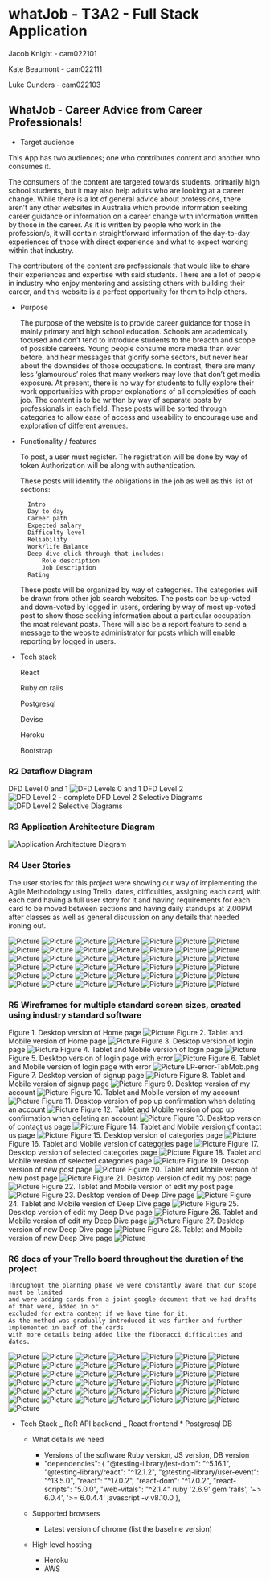 # whatJob - T3A2 - Full Stack Application

Jacob Knight - cam022101

Kate Beaumont - cam022111

Luke Gunders - cam022103

## WhatJob - Career Advice from Career Professionals!

- Target audience

This App has two audiences; one who contributes content and another who consumes it.

The consumers of the content are targeted towards students, primarily high school students, but it may also help adults who are looking at a career change. While there is a lot of general advice about professions, there aren’t any other websites in Australia which provide information seeking career guidance or information on a career change with information written by those in the career. As it is written by people who work in the profession/s, it will contain straightforward information of the day-to-day experiences of those with direct experience and what to expect working within that industry.

The contributors of the content are professionals that would like to share their experiences and expertise with said students. There are a lot of people in industry who enjoy mentoring and assisting others with building their career, and this website is a perfect opportunity for them to help others.

- Purpose

  The purpose of the website is to provide career guidance for those in mainly primary and high school education. Schools are academically focused and don’t tend to introduce students to the breadth and scope of possible careers. Young people consume more media than ever before, and hear messages that glorify some sectors, but never hear about the downsides of those occupations. In contrast, there are many less ‘glamourous’ roles that many workers may love that don’t get media exposure. At present, there is no way for students to fully explore their work opportunities with proper explanations of all complexities of each job.
  The content is to be written by way of separate posts by professionals in each field. These posts will be sorted through categories to allow ease of access and useability to encourage use and exploration of different avenues.

- Functionality / features

  To post, a user must register. The registration will be done by way of token Authorization will be along with authentication.

  These posts will identify the obligations in the job as well as this list of sections:

        Intro
        Day to day
        Career path
        Expected salary
        Difficulty level
        Reliability
        Work/life Balance
        Deep dive click through that includes:
            Role description
            Job Description
        Rating

  These posts will be organized by way of categories. The categories will be drawn from other job search websites.
  The posts can be up-voted and down-voted by logged in users, ordering by way of most up-voted post to show those seeking information about a particular occupation the most relevant posts.
  There will also be a report feature to send a message to the website administrator for posts which will enable reporting by logged in users.

- Tech stack

  React

  Ruby on rails

  Postgresql

  Devise

  Heroku

  Bootstrap

### R2 Dataflow Diagram

DFD Level 0 and 1
![DFD Levels 0 and 1](./docs/DFD-level0-1.png)
DFD Level 2
![DFD Level 2 - complete](./docs/DFD-level2.png)
DFD Level 2 Selective Diagrams
![DFD Level 2 Selective Diagrams](./docs/DFD-level2-select.png)

### R3 Application Architecture Diagram

![Application Architecture Diagram](./docs/ApplicationArchitectureDiagram2.png)

### R4 User Stories

The user stories for this project were showing our way of implementing the Agile
Methodology using Trello, dates, difficulties, assigning each card, with each card
having a full user story for it and having requirements for each card to be moved between
sections and having daily standups at 2.00PM after classes as well as general discussion on any
details that needed ironing out.

![Picture](./docs/1.JPG)
![Picture](./docs/2.JPG)
![Picture](./docs/3.JPG)
![Picture](./docs/4.JPG)
![Picture](./docs/5.JPG)
![Picture](./docs/6.JPG)
![Picture](./docs/7.JPG)
![Picture](./docs/8.JPG)
![Picture](./docs/9.JPG)
![Picture](./docs/10.JPG)
![Picture](./docs/11.JPG)
![Picture](./docs/12.JPG)
![Picture](./docs/13.JPG)
![Picture](./docs/14.JPG)
![Picture](./docs/15.JPG)
![Picture](./docs/16.JPG)
![Picture](./docs/17.JPG)
![Picture](./docs/18.JPG)
![Picture](./docs/19.JPG)
![Picture](./docs/21.JPG)
![Picture](./docs/22.JPG)
![Picture](./docs/23.JPG)
![Picture](./docs/24.JPG)
![Picture](./docs/25.JPG)
![Picture](./docs/26.JPG)
![Picture](./docs/27.JPG)
![Picture](./docs/28.JPG)
![Picture](./docs/29.JPG)
![Picture](./docs/30.JPG)
![Picture](./docs/31.JPG)
![Picture](./docs/32.JPG)
![Picture](./docs/32.JPG)
![Picture](./docs/33.JPG)
![Picture](./docs/34.JPG)
![Picture](./docs/35.JPG)
![Picture](./docs/36.JPG)
![Picture](./docs/37.JPG)
![Picture](./docs/38.JPG)
![Picture](./docs/39.JPG)
![Picture](./docs/40.JPG)
![Picture](./docs/41.JPG)
![Picture](./docs/MVP_list.JPG)

### R5 Wireframes for multiple standard screen sizes, created using industry standard software

Figure 1. Desktop version of Home page
![Picture](./docs/wireframes/HP.png)
Figure 2. Tablet and Mobile version of Home page
![Picture](./docs/wireframes/HP-Tab_Mob.png)
Figure 3. Desktop version of login page
![Picture](./docs/wireframes/Login.png)
Figure 4. Tablet and Mobile version of login page
![Picture](./docs/wireframes/Login_Tab-Mob.png)
Figure 5. Desktop version of login page with error
![Picture](./docs/wireframes/LP-error.png)
Figure 6. Tablet and Mobile version of login page with error
![Picture](./docs/wireframes/LP-error-TabMob.png)
LP-error-TabMob.png
Figure 7. Desktop version of signup page
![Picture](./docs/wireframes/Signup.png)
Figure 8. Tablet and Mobile version of signup page
![Picture](./docs/wireframes/Signup-Tab-Mob.png)
Figure 9. Desktop version of my account
![Picture](./docs/wireframes/Myaccount.png)
Figure 10. Tablet and Mobile version of my account
![Picture](./docs/wireframes/Myaccount_Tab-Mob.png)
Figure 11. Desktop version of pop up confirmation when deleting an account
![Picture](./docs/wireframes/Deletepopup.png)
Figure 12. Tablet and Mobile version of pop up confirmation when deleting an account
![Picture](./docs/wireframes/Deletepopup_Tab-Mob.png)
Figure 13. Desktop version of contact us page
![Picture](./docs/wireframes/Contactus.png)
Figure 14. Tablet and Mobile version of contact us page
![Picture](./docs/wireframes/Contactus_Tab-Mob.png)
Figure 15. Desktop version of categories page
![Picture](./docs/wireframes/Categories_page.png)
Figure 16. Tablet and Mobile version of categories page
![Picture](./docs/wireframes/Categories_Tab-Mob.png)
Figure 17. Desktop version of selected categories page
![Picture](./docs/wireframes/Selected_category.png)
Figure 18. Tablet and Mobile version of selected categories page
![Picture](./docs/wireframes/Selected_category_Tab-Mob.png)
Figure 19. Desktop version of new post page
![Picture](./docs/wireframes/NewPost.png)
Figure 20. Tablet and Mobile version of new post page
![Picture](./docs/wireframes/NewPost_Tab-Mob.png)
Figure 21. Desktop version of edit my post page
![Picture](./docs/wireframes/EditMyPost.png)
Figure 22. Tablet and Mobile version of edit my post page
![Picture](./docs/wireframes/EditMyPost_Tab-Mob.png)
Figure 23. Desktop version of Deep Dive page
![Picture](./docs/wireframes/DeepDive.png)
Figure 24. Tablet and Mobile version of Deep Dive page
![Picture](./docs/wireframes/DeepDive_Tab-Mob.png)
Figure 25. Desktop version of edit my Deep Dive page
![Picture](./docs/wireframes/EditDeepDive.png)
Figure 26. Tablet and Mobile version of edit my Deep Dive page
![Picture](./docs/wireframes/EditDeepDive_Tab-Mob.png)
Figure 27. Desktop version of new Deep Dive page
![Picture](./docs/wireframes/NewDeepDive.png)
Figure 28. Tablet and Mobile version of new Deep Dive page
![Picture](./docs/wireframes/NewDeepDive_Tab-Mob.png)

### R6 docs of your Trello board throughout the duration of the project

    Throughout the planning phase we were constantly aware that our scope must be limited
    and were adding cards from a joint google document that we had drafts of that were, added in or
    excluded for extra content if we have time for it.
    As the method was gradually introduced it was further and further implemented in each of the cards
    with more details being added like the fibonacci difficulties and dates.

![Picture](./docs/1.JPG)
![Picture](./docs/2.JPG)
![Picture](./docs/3.JPG)
![Picture](./docs/4.JPG)
![Picture](./docs/5.JPG)
![Picture](./docs/6.JPG)
![Picture](./docs/7.JPG)
![Picture](./docs/8.JPG)
![Picture](./docs/9.JPG)
![Picture](./docs/10.JPG)
![Picture](./docs/11.JPG)
![Picture](./docs/12.JPG)
![Picture](./docs/13.JPG)
![Picture](./docs/14.JPG)
![Picture](./docs/15.JPG)
![Picture](./docs/16.JPG)
![Picture](./docs/17.JPG)
![Picture](./docs/18.JPG)
![Picture](./docs/19.JPG)
![Picture](./docs/20.JPG)
![Picture](./docs/21.JPG)
![Picture](./docs/22.JPG)
![Picture](./docs/23.JPG)
![Picture](./docs/24.JPG)
![Picture](./docs/25.JPG)
![Picture](./docs/26.JPG)
![Picture](./docs/27.JPG)
![Picture](./docs/28.JPG)
![Picture](./docs/29.JPG)
![Picture](./docs/30.JPG)
![Picture](./docs/31.JPG)
![Picture](./docs/32.JPG)
![Picture](./docs/32.JPG)
![Picture](./docs/33.JPG)
![Picture](./docs/34.JPG)
![Picture](./docs/35.JPG)
![Picture](./docs/36.JPG)
![Picture](./docs/37.JPG)
![Picture](./docs/38.JPG)
![Picture](./docs/39.JPG)
![Picture](./docs/40.JPG)
![Picture](./docs/41.JPG)
![Picture](./docs/MVP_list.JPG)

- Tech Stack
  _ RoR API backend
  _ React frontend \* Postgresql DB

  - What details we need

    - Versions of the software Ruby version, JS version, DB version
    - "dependencies": {
      "@testing-library/jest-dom": "^5.16.1",
      "@testing-library/react": "^12.1.2",
      "@testing-library/user-event": "^13.5.0",
      "react": "^17.0.2",
      "react-dom": "^17.0.2",
      "react-scripts": "5.0.0",
      "web-vitals": "^2.1.4"
      ruby '2.6.9'
      gem 'rails', '~> 6.0.4', '>= 6.0.4.4'
      javascript -v v8.10.0
      },

  - Supported browsers
    - Latest version of chrome (list the baseline version)
  - High level hosting
    - Heroku
    - AWS
